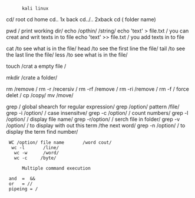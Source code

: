           kali linux

cd/   root
cd    home
cd..  1x back
cd../.. 2xback
cd ( folder name)

pwd    / print working dir/
echo   /opthin/  /string/
echo 'text' > file.txt  / you can creat and writ texts in to file
echo 'text' >> file.txt   / you add texts in to file

cat    /to see what is in the file/
head   /to see the first line the file/
tail   /to see the last line the file/
less  /to see what is in the file/

touch  /crat a empty file / 

mkdir /crate a folder/

rm <file name> /remove /
   rm -r <file name> /recersiv /
   rm -rf <file name> /remove /
    rm -ri <file name> /remove /
    rm -f <file name> / force delet /
cp <file name> /copy/
mv <file name> /move/

grep  / global shearch for regular expression/
    grep /option/ pattern /file/
    grep -i /option/   / case insensitve/
    grep -c /option/    / count numbers/
    grep -l /option/    / display file name/
    grep -r/option/     / serch file in folder/
     grep -v /option/    / to display with out this term /the next word/
    grep -n /option/     / to display the term find number/
 
     WC /option/ file name       /word cout/
      wc -l       /line/
       wc -w      /word/
       wc -c     /byte/
  
          Multiple command execution

     and  =  &&
     or   = //
     pipeing = /


















    
